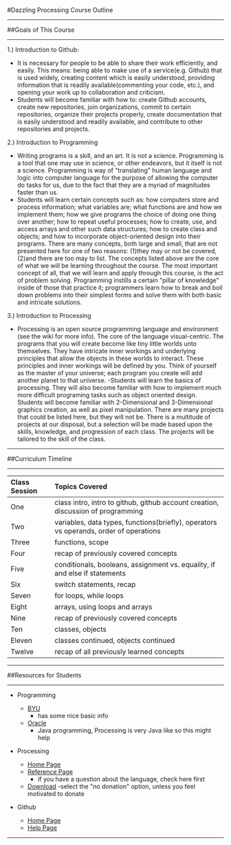 #Dazzling Processing Course Outline
***

##Goals of This Course
***
1.) Introduction to Github:

- It is necessary for people to be able to share their work efficiently, and easily. This means: being able to make use of a service(e.g. Github) that is used widely, creating content which is easily understood, providing information that is readily available(commenting your code, etc.), and opening your work up to collaboration and criticism.
- Students will become familiar with how to: create Github accounts, create new repositories, join organizations, commit to certain repositories, organize their projects properly, create documentation that is easily understood and readily available, and contribute to other repositories and projects.

2.) Introduction to Programming

- Writing programs is a skill, and an art. It is not a science. Programming is a tool that one may use in science, or other endeavors, but it itself is not a science. Programming is way of "translating" human language and logic into computer language for the purpose of allowing the computer do tasks for us, due to the fact that they are a myriad of magnitudes faster than us.
- Students will learn certain concepts such as: how computers store and process information; what variables are; what functions are and how we implement them; how we give programs the choice of doing one thing over another; how to repeat useful processes; how to create, use, and access arrays and other such data structures; how to create class and objects; and how to incorporate object-oriented design into their programs. There are many concepts, both large and small, that are not presented here for one of two reasons: (1)they may or not be covered, (2)and there are too may to list. The concepts listed above are the core of what we will be learning throughout the course. The most important concept of all, that we will learn and apply through this course, is the act of problem solving. Programming instills a certain "pillar of knowledge" inside of those that practice it; programmers learn how to break and boil down problems into their simplest forms and solve them with both basic and intricate solutions.

3.) Introduction to Processing

- Processing is an open source programming language and environment (see the wiki for more info). The core of the language visual-centric. The programs that you will create become like tiny little worlds unto themselves. They have intricate inner workings and underlying principles that allow the objects in these worlds to interact. These principles and inner workings will be defined by you. Think of yourself as the master of your universe; each program you create will add another planet to that universe.
-Students will learn the basics of processing. They will also become familiar with how to implement much more difficult programing tasks such as object oriented design. Students will become familiar with 2-Dimensional and 3-Dimensional graphics creation, as well as pixel manipulation. There are many projects that could be listed here, but they will not be. There is a multitude of projects at our disposal, but a selection will be made based upon the skills, knowledge, and progression of each class. The projects will be tailored to the skill of the class. 
***

##Curriculum Timeline
***
| Class Session | Topics Covered                                                                        |
|:--------------|:--------------------------------------------------------------------------------------|
| One           | class intro, intro to github, github account creation, discussion of programming      |
| Two           | variables, data types, functions(briefly), operators vs operands, order of operations |
| Three         | functions, scope                                                                      |
| Four          | recap of previously covered concepts                                                  |
| Five          | conditionals, booleans, assignment vs. equality, if and else if statements            |
| Six           | switch statements, recap                                                              |
| Seven         | for loops, while loops                                                                |
| Eight         | arrays, using loops and arrays                                                        |
| Nine          | recap of previously covered concepts                                                  |
| Ten           | classes, objects                                                                      |
| Eleven        | classes continued, objects continued                                                  |
| Twelve        | recap of all previously learned concepts                                              |

***

##Resources for Students
***
- Programming
    - [BYU](http://revolution.byu.edu/programmingconcepts/controlstruct.php)
        - has some nice basic info
    - [Oracle](http://docs.oracle.com/javase/tutorial/java/index.html)
        - Java programming, Processing is very Java like so this might help
- Processing
    - [Home Page](https://processing.org/)
    - [Reference Page](https://processing.org/reference/)
        - if you have a question about the language, check here first
    - [Download](https://processing.org/download/)
        -select the "no donation" option, unless you feel motivated to donate

- Github
    - [Home Page](https://github.com/)
    - [Help Page](https://help.github.com/) 

***

